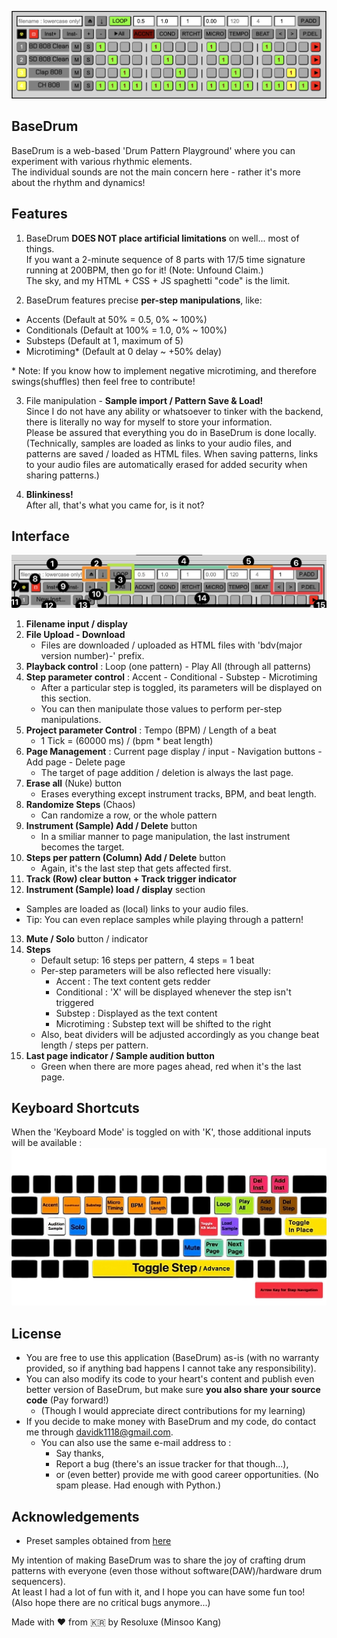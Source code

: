 ![BaseDrum Interface](./BaseDrum_v1_1@2x.png)

## BaseDrum
BaseDrum is a web-based 'Drum Pattern Playground' where you can experiment with various rhythmic elements.  
The individual sounds are not the main concern here - rather it's more about the rhythm and dynamics!

## Features
1. BaseDrum **DOES NOT place artificial limitations** on well... most of things.  
If you want a 2-minute sequence of 8 parts with 17/5 time signature running at 200BPM, then go for it! (Note: Unfound Claim.)  
The sky, and my HTML + CSS + JS spaghetti "code" is the limit.

2. BaseDrum features precise **per-step manipulations**, like:  
- Accents (Default at 50% = 0.5, 0% ~ 100%)
- Conditionals (Default at 100% = 1.0, 0% ~ 100%)
- Substeps (Default at 1, maximum of 5)
- Microtiming\* (Default at 0 delay ~ +50% delay)

\* Note: If you know how to implement negative microtiming, and therefore swings(shuffles) then feel free to contribute!

3. File manipulation - **Sample import / Pattern Save & Load!**  
Since I do not have any ability or whatsoever to tinker with the backend, there is literally no way for myself to store your information.  
Please be assured that everything you do in BaseDrum is done locally.  
(Technically, samples are loaded as links to your audio files, and patterns are saved / loaded as HTML files.
When saving patterns, links to your audio files are automatically erased for added security when sharing patterns.)   

4. **Blinkiness!**  
After all, that's what you came for, is it not?

## Interface
![BaseDrum Interface Explanation](./BaseDrum_v1_1_Interface@2x.png)
1. **Filename input / display**
2. **File Upload - Download**
   - Files are downloaded / uploaded as HTML files with 'bdv(major version number)-' prefix.
3. **Playback control** : Loop (one pattern) - Play All (through all patterns)
4. **Step parameter control** : Accent - Conditional - Substep - Microtiming
   - After a particular step is toggled, its parameters will be displayed on this section.
   - You can then manipulate those values to perform per-step manipulations.
5. **Project parameter Control** : Tempo (BPM) / Length of a beat
   - 1 Tick = (60000 ms) / (bpm * beat length)
6. **Page Management** : Current page display / input - Navigation buttons - Add page - Delete page
   - The target of page addition / deletion is always the last page.
7. **Erase all** (Nuke) button
   - Erases everything except instrument tracks, BPM, and beat length.
8. **Randomize Steps** (Chaos)  
   - Can randomize a row, or the whole pattern
9. **Instrument (Sample) Add / Delete** button
    - In a smiliar manner to page manipulation, the last instrument becomes the target.
10. **Steps per pattern (Column) Add / Delete** button
    - Again, it's the last step that gets affected first.
11. **Track (Row) clear button + Track trigger indicator**
12. **Instrument (Sample) load / display** section
   - Samples are loaded as (local) links to your audio files.
   - Tip: You can even replace samples while playing through a pattern!
13. **Mute / Solo** button / indicator
14. **Steps**
    - Default setup: 16 steps per pattern, 4 steps = 1 beat
    - Per-step parameters will be also reflected here visually:
      - Accent : The text content gets redder
      - Conditional : 'X' will be displayed whenever the step isn't triggered
      - Substep : Displayed as the text content
      - Microtiming : Substep text will be shifted to the right
    - Also, beat dividers will be adjusted accordingly as you change beat length / steps per pattern.
15. **Last page indicator / Sample audition button**
    - Green when there are more pages ahead, red when it's the last page.
   
## Keyboard Shortcuts
When the 'Keyboard Mode' is toggled on with 'K', those additional inputs will be available :
![BaseDrum Keyboard Shortcuts](./BaseDrum_kbd.png)
 
## License
- You are free to use this application (BaseDrum) as-is (with no warranty provided, so if anything bad happens I cannot take any responsibility).
- You can also modify its code to your heart's content and publish even better version of BaseDrum, but make sure **you also share your source code** (Pay forward!)  
  - (Though I would appreciate direct contributions for my learning)
- If you decide to make money with BaseDrum and my code, do contact me through davidk1118@gmail.com.
  - You can also use the same e-mail address to :
    - Say thanks,
    - Report a bug (there's an issue tracker for that though...),
    - or (even better) provide me with good career opportunities. (No spam please. Had enough with Python.)
   
## Acknowledgements
- Preset samples obtained from [here](https://github.com/oramics/sampled)

My intention of making BaseDrum was to share the joy of crafting drum patterns with everyone (even those without software(DAW)/hardware drum sequencers).  
At least I had a lot of fun with it, and I hope you can have some fun too! (Also hope there are no critical bugs anymore...)  

Made with ❤️ from 🇰🇷 by Resoluxe (Minsoo Kang)  
